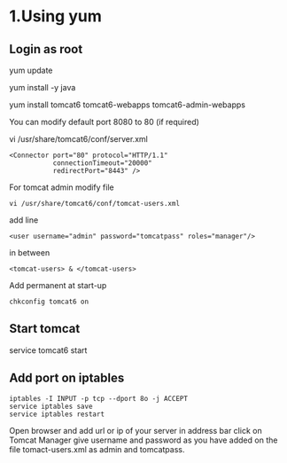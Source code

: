 1.Using yum
===========
Login as root
-------------
yum update

yum install -y java

yum install tomcat6 tomcat6-webapps tomcat6-admin-webapps

You can modify default port 8080 to 80 (if required)

vi /usr/share/tomcat6/conf/server.xml

    <Connector port="80" protocol="HTTP/1.1"
               connectionTimeout="20000"
               redirectPort="8443" />

For tomcat admin modify file

    vi /usr/share/tomcat6/conf/tomcat-users.xml

add line

    <user username="admin" password="tomcatpass" roles="manager"/>

in between

    <tomcat-users> & </tomcat-users>

Add permanent at start-up

    chkconfig tomcat6 on

Start tomcat
------------
service tomcat6 start

Add port on iptables
--------------------
    iptables -I INPUT -p tcp --dport 8o -j ACCEPT
    service iptables save
    service iptables restart

Open browser and add url or ip of your server in address bar click on Tomcat Manager give username and password as you have added on the file tomact-users.xml as admin and tomcatpass.
